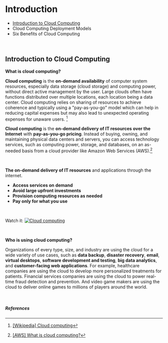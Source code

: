 # Introduction

- <a href="#introduction-to-cloud-computing">Introduction to Cloud Computing</a>
- Cloud Computing Deployment Models
- Six Benefits of Cloud Computing

<br>


## Introduction to Cloud Computing

**What is cloud computing?**


**Cloud computing** is the **on-demand availability** of computer system resources, especially data storage (cloud storage) and computing power, without direct active management by the user. Large clouds often have functions distributed over multiple locations, each location being a data center. Cloud computing relies on sharing of resources to achieve coherence and typically using a "pay-as-you-go" model which can help in reducing capital expenses but may also lead to unexpected operating expenses for unaware users. [^1]

**Cloud computing** is the **on-demand delivery of IT resources over the Internet** with **pay-as-you-go pricing**. Instead of buying, owning, and maintaining physical data centers and servers, you can access technology services, such as computing power, storage, and databases, on an as-needed basis from a cloud provider like Amazon Web Services (AWS).[^2]

<br>

**The on-demand delivery of IT resources** and applications through the internet.
- **Access services on demand**
- **Avoid large upfront investments**
- **Provision computing resources as needed**
- **Pay only for what you use**

<br>

Watch it:
[![Cloud computing](https://www.youtube.com/watch?v=mxT233EdY5c)](https://www.youtube.com/watch?v=mxT233EdY5c "Cloud computing")

<br>

**Who is using cloud computing?**

Organizations of every type, size, and industry are using the cloud for a wide variety of use cases, such as **data backup**, **disaster recovery**, **email**, **virtual desktops**, **software development and testing**, **big data analytics**, and **customer-facing web applications**. For example, healthcare companies are using the cloud to develop more personalized treatments for patients. Financial services companies are using the cloud to power real-time fraud detection and prevention. And video game makers are using the cloud to deliver online games to millions of players around the world.

<br>

##### References
[^1]: <a href="https://en.wikipedia.org/wiki/Cloud_computing">[Wikipedia] Cloud computing</a>
[^2]: <a href="https://aws.amazon.com/what-is-cloud-computing/">[AWS] What is cloud computing?</a>

